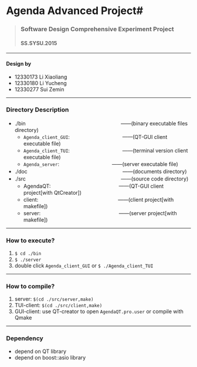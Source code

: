 # Agenda Advanced Project#
> ### Software Design Comprehensive Experiment Project ###
> #### SS.SYSU.2015 ####

----------

#### Design by ####
- 12330173 Li Xiaoliang  
- 12330180 Li Yucheng  
- 12330277 Sui Zemin


----------
### Directory Description ###
- ./bin　　　　　　　 　　　　　　　　　 　　——(binary executable files directory)
	- `Agenda_client_GUI`:　 　　　　　　　　　——(QT-GUI client executable file)
	- `Agenda_client_TUI`:　 　　　　　　　　　——(terminal version client executable file)
	- `Agenda_server`:　 　　　　　　　　　——(server executable file)
- ./doc　　　　　　 　　　　　　　　　　　 　——(documents directory)
- ./src　　　　　　 　　　　　　　　　　　 　——(source code directory)
	- AgendaQT:　 　　　　　　　　　　　　——(QT-GUI client project[with QtCreator])
	- client:　 　　　　　　　　　　　　　　 ——(client project[with makefile])
	- server:　 　　　　　　　　　　　　　　——(server project[with makefile])


----------
### How to execute? ###
1. `$ cd ./bin`
2. `$ ./server`
3. double click `Agenda_client_GUI` or `$ ./Agenda_client_TUI`


----------
### How to compile? ###
1. server: `$(cd ./src/server,make)`
2. TUI-client: `$(cd ./src/client,make)`
3. GUI-client: use QT-creator to open `AgendaQT.pro.user` or compile with Qmake

----------
### Dependency ###
- depend on QT library
- depend on boost::asio library